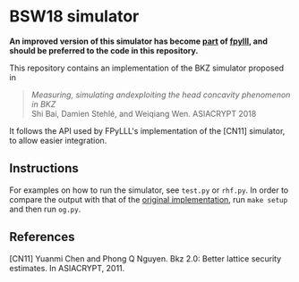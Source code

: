 # BSW18 simulator

**An improved version of this simulator has become [part](https://github.com/fplll/fpylll/blob/master/src/fpylll/tools/bkz_simulator.py) of [fpylll](https://github.com/fplll/fpylll), and should be preferred to the code in this repository.**

This repository contains an implementation of the BKZ simulator proposed in
> _Measuring, simulating andexploiting the head concavity phenomenon in BKZ_  
> Shi Bai, Damien Stehlé, and Weiqiang Wen. ASIACRYPT 2018

It follows the API used by FPyLLL's implementation of the [CN11] simulator, to allow easier integration.

## Instructions

For examples on how to run the simulator, see `test.py` or `rhf.py`.
In order to compare the output with that of the [original implementation](https://github.com/BKZsimulator/probabilistic_simulator), run `make setup` and then run `og.py`.

## References

[CN11] Yuanmi Chen and Phong Q Nguyen. Bkz 2.0: Better lattice security estimates. In ASIACRYPT, 2011.
